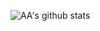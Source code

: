 ![AA's github stats](https://github-readme-stats-umber.vercel.app/api?username=adoesgit&show_icons=true)
